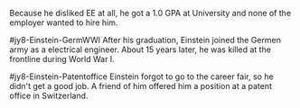 Because he disliked EE at all, he got a 1.0 GPA at University and none of the employer wanted to hire him.

#jy8-Einstein-GermWWI
After his graduation, Einstein joined the Germen army as a electrical engineer. About 15 years later, he was killed at the frontline during World War I.

#jy8-Einstein-Patentoffice
Einstein forgot to go to the career fair, so he didn't get a good job. A friend of him offered him a position at a patent office in Switzerland.

